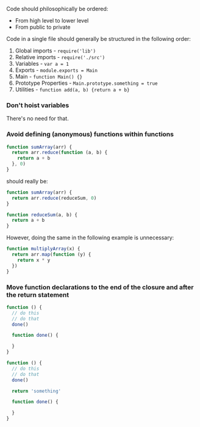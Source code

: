 
Code should philosophically be ordered:

- From high level to lower level
- From public to private

Code in a single file should generally be structured in the following order:

1. Global imports - `require('lib')`
2. Relative imports - `require('./src')`
3. Variables - `var a = 1`
4. Exports - `module.exports = Main`
5. Main - `function Main() {}`
6. Prototype Properties - `Main.prototype.something = true`
7. Utilities - `function add(a, b) {return a + b}`

### Don't hoist variables

There's no need for that.

### Avoid defining (anonymous) functions within functions

```js
function sumArray(arr) {
  return arr.reduce(function (a, b) {
    return a + b
  }, 0)
}
```

should really be:

```js
function sumArray(arr) {
  return arr.reduce(reduceSum, 0)
}

function reduceSum(a, b) {
  return a + b
}
```

However, doing the same in the following example is unnecessary:

```js
function multiplyArray(x) {
  return arr.map(function (y) {
    return x * y
  })
}
```

### Move function declarations to the end of the closure and after the return statement

```js
function () {
  // do this
  // do that
  done()

  function done() {

  }
}
```

```js
function () {
  // do this
  // do that
  done()

  return 'something'

  function done() {

  }
}
```
